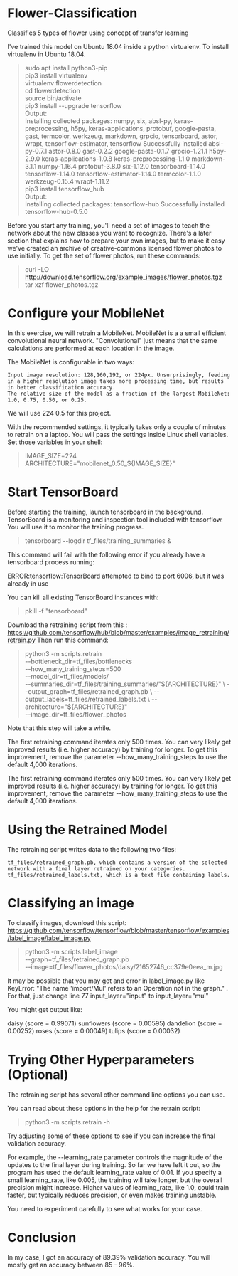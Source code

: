# Flower-Classification
Classifies 5 types of flower using concept of transfer learning

I've trained this model on Ubuntu 18.04 inside a python virtualenv.
To install virtualenv in Ubuntu 18.04.

> sudo apt install python3-pip<br/>
pip3 install virtualenv<br/>
virtualenv flowerdetection<br/>
cd flowerdetection<br/>
source bin/activate<br/>
pip3 install --upgrade tensorflow<br/>
Output:<br/>
Installing collected packages: numpy, six, absl-py, keras-preprocessing, h5py, keras-applications, protobuf, google-pasta, gast, termcolor, werkzeug, markdown, grpcio, tensorboard, astor, wrapt, tensorflow-estimator, tensorflow
Successfully installed absl-py-0.7.1 astor-0.8.0 gast-0.2.2 google-pasta-0.1.7 grpcio-1.21.1 h5py-2.9.0 keras-applications-1.0.8 keras-preprocessing-1.1.0 markdown-3.1.1 numpy-1.16.4 protobuf-3.8.0 six-1.12.0 tensorboard-1.14.0 tensorflow-1.14.0 tensorflow-estimator-1.14.0 termcolor-1.1.0 werkzeug-0.15.4 wrapt-1.11.2<br/>
> pip3 install tensorflow_hub<br/>
Output:<br/>
Installing collected packages: tensorflow-hub
Successfully installed tensorflow-hub-0.5.0

Before you start any training, you'll need a set of images to teach the network about the new classes you want to recognize. There's a later section that explains how to prepare your own images, but to make it easy we've created an archive of creative-commons licensed flower photos to use initially. To get the set of flower photos, run these commands:

> curl -LO http://download.tensorflow.org/example_images/flower_photos.tgz<br/>
tar xzf flower_photos.tgz

# Configure your MobileNet

In this exercise, we will retrain a MobileNet. MobileNet is a a small efficient convolutional neural network. "Convolutional" just means that the same calculations are performed at each location in the image.

The MobileNet is configurable in two ways:

    Input image resolution: 128,160,192, or 224px. Unsurprisingly, feeding in a higher resolution image takes more processing time, but results in better classification accuracy.
    The relative size of the model as a fraction of the largest MobileNet: 1.0, 0.75, 0.50, or 0.25.

We will use 224 0.5 for this project.

With the recommended settings, it typically takes only a couple of minutes to retrain on a laptop. You will pass the settings inside Linux shell variables. Set those variables in your shell: 

> IMAGE_SIZE=224<br/>
ARCHITECTURE="mobilenet_0.50_${IMAGE_SIZE}"

# Start TensorBoard

Before starting the training, launch tensorboard in the background. TensorBoard is a monitoring and inspection tool included with tensorflow. You will use it to monitor the training progress.

> tensorboard --logdir tf_files/training_summaries &

This command will fail with the following error if you already have a tensorboard process running:

ERROR:tensorflow:TensorBoard attempted to bind to port 6006, but it was already in use

You can kill all existing TensorBoard instances with:

> pkill -f "tensorboard"

Download the retraining script from this : https://github.com/tensorflow/hub/blob/master/examples/image_retraining/retrain.py
Then run this command:

> python3 -m scripts.retrain \
  --bottleneck_dir=tf_files/bottlenecks \
  --how_many_training_steps=500 \
  --model_dir=tf_files/models/ \
  --summaries_dir=tf_files/training_summaries/"${ARCHITECTURE}" \
  --output_graph=tf_files/retrained_graph.pb \
  --output_labels=tf_files/retrained_labels.txt \
  --architecture="${ARCHITECTURE}" \
  --image_dir=tf_files/flower_photos

Note that this step will take a while.

The first retraining command iterates only 500 times. You can very likely get improved results (i.e. higher accuracy) by training for longer. To get this improvement, remove the parameter --how_many_training_steps to use the default 4,000 iterations.

The first retraining command iterates only 500 times. You can very likely get improved results (i.e. higher accuracy) by training for longer. To get this improvement, remove the parameter --how_many_training_steps to use the default 4,000 iterations.

# Using the Retrained Model

The retraining script writes data to the following two files:

    tf_files/retrained_graph.pb, which contains a version of the selected network with a final layer retrained on your categories.
    tf_files/retrained_labels.txt, which is a text file containing labels.


# Classifying an image

To classify images, download this script: https://github.com/tensorflow/tensorflow/blob/master/tensorflow/examples/label_image/label_image.py

> python3 -m scripts.label_image \
    --graph=tf_files/retrained_graph.pb  \
    --image=tf_files/flower_photos/daisy/21652746_cc379e0eea_m.jpg
    
It may be possible that you may get and error in label_image.py like KeyError: "The name 'import/Mul' refers to an Operation not in the graph." . For that, just change line 77 input_layer="input" to input_layer="mul"
    
You might get output like:

daisy (score = 0.99071)
sunflowers (score = 0.00595)
dandelion (score = 0.00252)
roses (score = 0.00049)
tulips (score = 0.00032)

# Trying Other Hyperparameters (Optional)

The retraining script has several other command line options you can use.

You can read about these options in the help for the retrain script:

> python3 -m scripts.retrain -h

Try adjusting some of these options to see if you can increase the final validation accuracy.

For example, the --learning_rate parameter controls the magnitude of the updates to the final layer during training. So far we have left it out, so the program has used the default learning_rate value of 0.01. If you specify a small learning_rate, like 0.005, the training will take longer, but the overall precision might increase. Higher values of learning_rate, like 1.0, could train faster, but typically reduces precision, or even makes training unstable.

You need to experiment carefully to see what works for your case.

# Conclusion

In my case, I got an accuracy of 89.39% validation accuracy. You will mostly get an accuracy between 85 - 96%.
